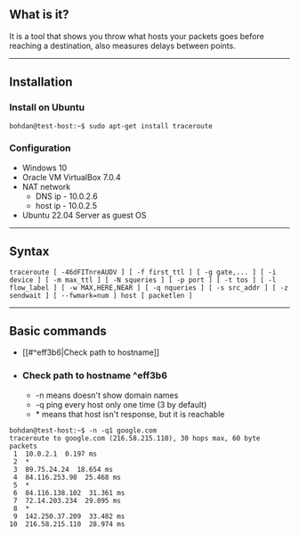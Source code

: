 ## What is it?

It is a tool that shows you throw what hosts your packets goes before reaching a destination, also measures delays between points.

***
## Installation

### Install on Ubuntu 
```
bohdan@test-host:~$ sudo apt-get install traceroute
```

### Configuration
- Windows 10
- Oracle VM VirtualBox 7.0.4
- NAT network
	- DNS ip    - 10.0.2.6
	- host ip   - 10.0.2.5
- Ubuntu 22.04 Server as guest OS

***
## Syntax

```
traceroute [ -46dFITnreAUDV ] [ -f first_ttl ] [ -g gate,... ] [ -i device ] [ -m max_ttl ] [ -N squeries ] [ -p port ] [ -t tos ] [ -l flow_label ] [ -w MAX,HERE,NEAR ] [ -q nqueries ] [ -s src_addr ] [ -z sendwait ] [ --fwmark=num ] host [ packetlen ]
```

***
## Basic commands

- [[#^eff3b6|Check path to hostname]]

- ###  Check path to hostname ^eff3b6
	- -n means doesn't show domain names
	- -q ping every host only one time (3 by default)
	- \* means that host isn't response, but it is reachable
```
bohdan@test-host:~$ -n -q1 google.com                                                                                                                                         
traceroute to google.com (216.58.215.110), 30 hops max, 60 byte packets
 1  10.0.2.1  0.197 ms
 2  *
 3  89.75.24.24  18.654 ms
 4  84.116.253.98  25.468 ms
 5  *
 6  84.116.138.102  31.361 ms
 7  72.14.203.234  29.095 ms
 8  *
 9  142.250.37.209  33.482 ms
10  216.58.215.110  28.974 ms
```

